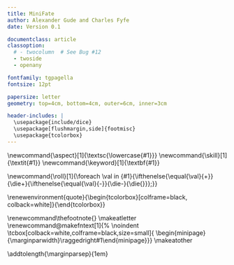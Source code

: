 ```yaml
---
title: MiniFate
author: Alexander Gude and Charles Fyfe
date: Version 0.1

documentclass: article
classoption:
  # - twocolumn  # See Bug #12
  - twoside
  - openany

fontfamily: tgpagella
fontsize: 12pt

papersize: letter
geometry: top=4cm, bottom=4cm, outer=6cm, inner=3cm

header-includes: |
  \usepackage{include/dice}
  \usepackage[flushmargin,side]{footmisc}
  \usepackage{tcolorbox}
---
```


\newcommand{\aspect}[1]{\textsc{\lowercase{#1}}}
\newcommand{\skill}[1]{\textit{#1}}
\newcommand{\keyword}[1]{\textbf{#1}}

\newcommand{\roll}[1]{\foreach \val in {#1}{\ifthenelse{\equal{\val}{+}}{\die+}{\ifthenelse{\equal{\val}{-}}{\die-}{\die{}}}\;}}

<!---
Use a color box for block quotes
-->
\renewenvironment{quote}{\begin{tcolorbox}[colframe=black, colback=white]}{\end{tcolorbox}}

<!---
Redefine how footnotes are drawn. No number, and draw a box around the text.
-->
\renewcommand\thefootnote{}
\makeatletter
\renewcommand\@makefntext[1]{%
    \noindent
    \tcbox[colback=white,colframe=black,size=small]{
        \begin{minipage}{\marginparwidth}\raggedright#1\end{minipage}}}
\makeatother

<!---
Add a bit of extra space between the text body and the footnotes in the margins
-->
\addtolength{\marginparsep}{1em}
